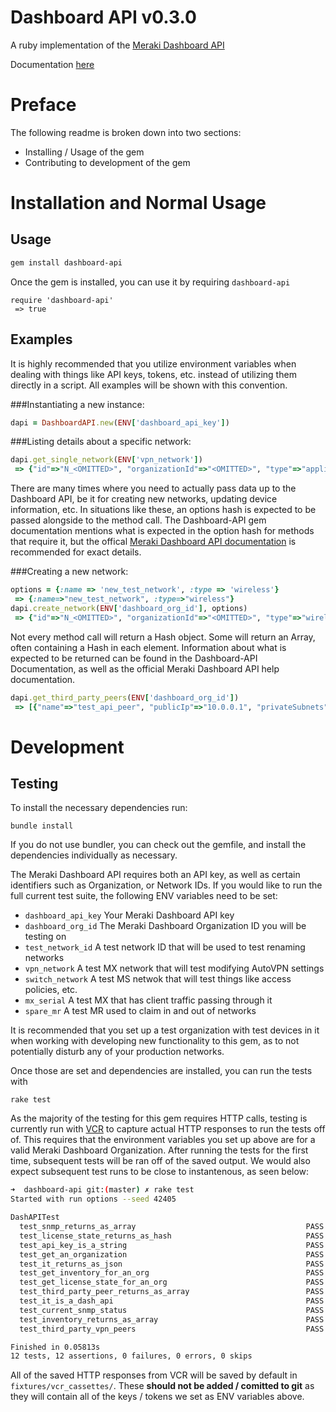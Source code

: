 # Dashboard API v0.3.0
A ruby implementation of the [Meraki Dashboard API](https://documentation.meraki.com/zGeneral_Administration/Other_Topics/The_Cisco_Meraki_Dashboard_API)

Documentation [here](http://www.rubydoc.info/gems/dashboard-api/0.3.0)

# Preface
The following readme is broken down into two sections:
  * Installing / Usage of the gem
  * Contributing to development of the gem

# Installation and Normal Usage
## Usage
```bash
gem install dashboard-api
```
Once the gem is installed, you can use it by requiring `dashboard-api`
```
require 'dashboard-api'
 => true 
```

## Examples
It is highly recommended that you utilize environment variables when dealing with things like API keys, tokens, etc. instead of utilizing them directly in a script. All examples will be shown with this convention.

###Instantiating a new instance:
```ruby
dapi = DashboardAPI.new(ENV['dashboard_api_key'])
```

###Listing details about a specific network:
```ruby
dapi.get_single_network(ENV['vpn_network'])
 => {"id"=>"N_<OMITTED>", "organizationId"=>"<OMITTED>", "type"=>"appliance", "name"=>"vpn_test_network", "timeZone"=>"America/Los_Angeles", "tags"=>""}
```
There are many times where you need to actually pass data up to the Dashboard API, be it for creating new networks, updating device information, etc. In situations like these, an options hash is expected
to be passed alongside to the method call. The Dashboard-API gem documentation mentions what is expected in the option hash for methods that require it, but the offical [Meraki Dashboard API documentation](https://dashboard.meraki.com/manage/support/api_docs) is recommended for exact details.

###Creating a new network:
```ruby
options = {:name => 'new_test_network', :type => 'wireless'}
 => {:name=>"new_test_network", :type=>"wireless"} 
dapi.create_network(ENV['dashboard_org_id'], options)
 => {"id"=>"N_<OMITTED>", "organizationId"=>"<OMITTED>", "type"=>"wireless", "name"=>"new_test_network", "timeZone"=>"America/Los_Angeles", "tags"=>""} 
```

Not every method call will return a Hash object. Some will return an Array, often containing a Hash in each element. Information about what is expected to be returned can be found in the Dashboard-API Documentation, as well as the official Meraki Dashboard API help documentation.

```ruby
dapi.get_third_party_peers(ENV['dashboard_org_id'])
 => [{"name"=>"test_api_peer", "publicIp"=>"10.0.0.1", "privateSubnets"=>["10.1.0.0/24"], "secret"=>"password", "tags"=>["all"]}, {"name"=>"second_api_peerr", "publicIp"=>"10.0.0.2", "privateSubnets"=>["10.2.0.0/24"], "secret"=>"password", "tags"=>["api_test"]}] 
```

# Development
## Testing
To install the necessary dependencies run:
```
bundle install
```
If you do not use bundler, you can check out the gemfile, and install the dependencies individually as necessary.

The Meraki Dashboard API requires both an API key, as well as certain identifiers such as Organization, or Network IDs. If you would like to run the full current test suite, the following
ENV variables need to be set:

* `dashboard_api_key` Your Meraki Dashboard API key
* `dashboard_org_id` The Meraki Dashboard Organization ID you will be testing on
* `test_network_id` A test network ID that will be used to test renaming networks
* `vpn_network` A test MX network that will test modifying AutoVPN settings
* `switch_network` A test MS netwok that will test things like access policies, etc.
* `mx_serial` A test MX that has client traffic passing through it
* `spare_mr` A test MR used to claim in and out of networks

It is recommended that you set up a test organization with test devices in it when working with developing new functionality to this gem, as to not potentially disturb any of your production networks.

Once those are set and dependencies are installed, you can run the tests with
```
rake test
```

As the majority of the testing for this gem requires HTTP calls, testing is currently run with [VCR](https://github.com/vcr/vcr) to capture actual HTTP responses to run the tests off of. This requires that the environment variables you set up above are for a valid Meraki Dashboard Organization. After running the tests for the first time, subsequent tests will be ran off of the saved output. We would also expect subsequent test runs to be close to instantenous, as seen below:

```bash
➜  dashboard-api git:(master) ✗ rake test
Started with run options --seed 42405

DashAPITest
  test_snmp_returns_as_array                                      PASS (0.01s)
  test_license_state_returns_as_hash                              PASS (0.01s)
  test_api_key_is_a_string                                        PASS (0.00s)
  test_get_an_organization                                        PASS (0.01s)
  test_it_returns_as_json                                         PASS (0.00s)
  test_get_inventory_for_an_org                                   PASS (0.01s)
  test_get_license_state_for_an_org                               PASS (0.00s)
  test_third_party_peer_returns_as_array                          PASS (0.01s)
  test_it_is_a_dash_api                                           PASS (0.00s)
  test_current_snmp_status                                        PASS (0.00s)
  test_inventory_returns_as_array                                 PASS (0.00s)
  test_third_party_vpn_peers                                      PASS (0.00s)

Finished in 0.05813s
12 tests, 12 assertions, 0 failures, 0 errors, 0 skips
```

All of the saved HTTP responses from VCR will be saved by default in `fixtures/vcr_cassettes/`. These **should not be added / comitted to git** as they will contain all of the keys / tokens we set as ENV variables above.
